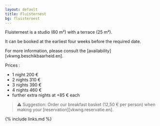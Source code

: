 ```yaml
---
layout: default
title: Fluisternest
bg: fluisternest
---
```


Fluisternest is a studio (60 m²) with a terrace (25 m²).

It can be booked at the earliest four weeks before the required date. 

For more information, please consult the [availability][vkwng.beschikbaarheid.en].

Prices :
* 1 night 200 € 
* 2 nights 310 €
* 3 nights 390 €
* 4 nights 460 € 
* further extra nights at +85 € each

> ⚠ Suggestion: Order our breakfast basket (12,50 € per person) when making your [reservation][vkwng.reservatie.en].

{% include links.md %}
